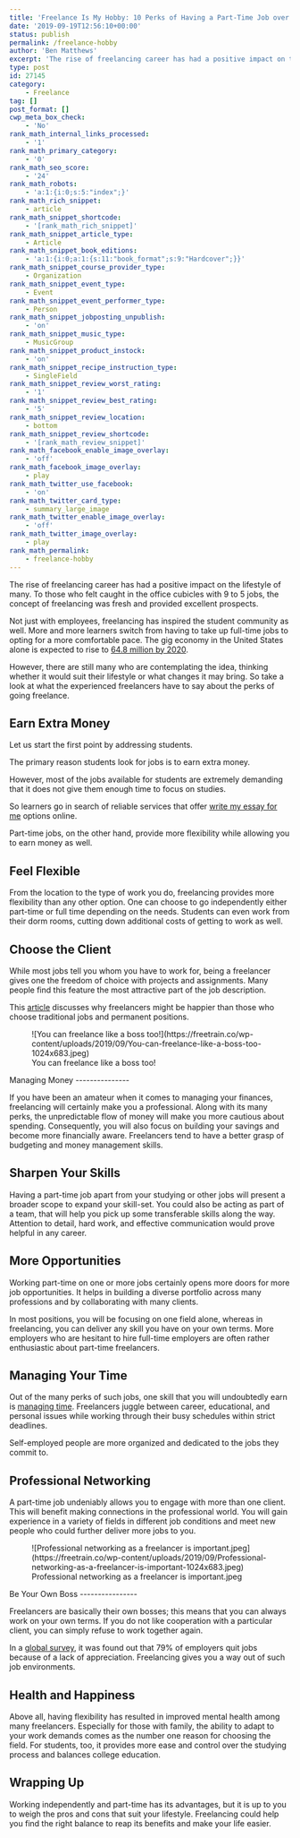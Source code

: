 ```yaml
---
title: 'Freelance Is My Hobby: 10 Perks of Having a Part-Time Job over a Full-Time One'
date: '2019-09-19T12:56:10+00:00'
status: publish
permalink: /freelance-hobby
author: 'Ben Matthews'
excerpt: 'The rise of freelancing career has had a positive impact on the lifestyle of many. To those who felt caught in the office cubicles with 9 to 5 jobs, the concept of freelancing was fresh and provided excellent prospects.'
type: post
id: 27145
category:
    - Freelance
tag: []
post_format: []
cwp_meta_box_check:
    - 'No'
rank_math_internal_links_processed:
    - '1'
rank_math_primary_category:
    - '0'
rank_math_seo_score:
    - '24'
rank_math_robots:
    - 'a:1:{i:0;s:5:"index";}'
rank_math_rich_snippet:
    - article
rank_math_snippet_shortcode:
    - '[rank_math_rich_snippet]'
rank_math_snippet_article_type:
    - Article
rank_math_snippet_book_editions:
    - 'a:1:{i:0;a:1:{s:11:"book_format";s:9:"Hardcover";}}'
rank_math_snippet_course_provider_type:
    - Organization
rank_math_snippet_event_type:
    - Event
rank_math_snippet_event_performer_type:
    - Person
rank_math_snippet_jobposting_unpublish:
    - 'on'
rank_math_snippet_music_type:
    - MusicGroup
rank_math_snippet_product_instock:
    - 'on'
rank_math_snippet_recipe_instruction_type:
    - SingleField
rank_math_snippet_review_worst_rating:
    - '1'
rank_math_snippet_review_best_rating:
    - '5'
rank_math_snippet_review_location:
    - bottom
rank_math_snippet_review_shortcode:
    - '[rank_math_review_snippet]'
rank_math_facebook_enable_image_overlay:
    - 'off'
rank_math_facebook_image_overlay:
    - play
rank_math_twitter_use_facebook:
    - 'on'
rank_math_twitter_card_type:
    - summary_large_image
rank_math_twitter_enable_image_overlay:
    - 'off'
rank_math_twitter_image_overlay:
    - play
rank_math_permalink:
    - freelance-hobby
---
```

The rise of freelancing career has had a positive impact on the lifestyle of many. To those who felt caught in the office cubicles with 9 to 5 jobs, the concept of freelancing was fresh and provided excellent prospects.

Not just with employees, freelancing has inspired the student community as well. More and more learners switch from having to take up full-time jobs to opting for a more comfortable pace. The gig economy in the United States alone is expected to rise to [64.8 million by 2020](https://www.statista.com/statistics/921593/gig-economy-number-of-freelancers-us/).

However, there are still many who are contemplating the idea, thinking whether it would suit their lifestyle or what changes it may bring. So take a look at what the experienced freelancers have to say about the perks of going freelance.

Earn Extra Money 
-----------------

Let us start the first point by addressing students.

The primary reason students look for jobs is to earn extra money.

However, most of the jobs available for students are extremely demanding that it does not give them enough time to focus on studies.

So learners go in search of reliable services that offer [write my essay for me](https://essaypro.com/write-my-essay.html) options online.

Part-time jobs, on the other hand, provide more flexibility while allowing you to earn money as well.

Feel Flexible 
--------------

From the location to the type of work you do, freelancing provides more flexibility than any other option. One can choose to go independently either part-time or full time depending on the needs. Students can even work from their dorm rooms, cutting down additional costs of getting to work as well.

Choose the Client 
------------------

While most jobs tell you whom you have to work for, being a freelancer gives one the freedom of choice with projects and assignments. Many people find this feature the most attractive part of the job description.

This [article](https://www.inc.com/john-rampton/are-freelancers-happier-than-traditional-workers.html) discusses why freelancers might be happier than those who choose traditional jobs and permanent positions.

<figure class="wp-block-image">![You can freelance like a boss too!](https://freetrain.co/wp-content/uploads/2019/09/You-can-freelance-like-a-boss-too-1024x683.jpeg)<figcaption>You can freelance like a boss too!</figcaption></figure>Managing Money 
---------------

If you have been an amateur when it comes to managing your finances, freelancing will certainly make you a professional. Along with its many perks, the unpredictable flow of money will make you more cautious about spending. Consequently, you will also focus on building your savings and become more financially aware. Freelancers tend to have a better grasp of budgeting and money management skills.

Sharpen Your Skills
-------------------

Having a part-time job apart from your studying or other jobs will present a broader scope to expand your skill-set. You could also be acting as part of a team, that will help you pick up some transferable skills along the way. Attention to detail, hard work, and effective communication would prove helpful in any career.

More Opportunities 
-------------------

Working part-time on one or more jobs certainly opens more doors for more job opportunities. It helps in building a diverse portfolio across many professions and by collaborating with many clients.

In most positions, you will be focusing on one field alone, whereas in freelancing, you can deliver any skill you have on your own terms. More employers who are hesitant to hire full-time employers are often rather enthusiastic about part-time freelancers.

Managing Your Time 
-------------------

Out of the many perks of such jobs, one skill that you will undoubtedly earn is [managing time](https://observer.com/2017/04/peter-drucker-on-time-management-productivity/). Freelancers juggle between career, educational, and personal issues while working through their busy schedules within strict deadlines.

Self-employed people are more organized and dedicated to the jobs they commit to.

Professional Networking
-----------------------

A part-time job undeniably allows you to engage with more than one client. This will benefit making connections in the professional world. You will gain experience in a variety of fields in different job conditions and meet new people who could further deliver more jobs to you.

<figure class="wp-block-image">![Professional networking as a freelancer is important.jpeg](https://freetrain.co/wp-content/uploads/2019/09/Professional-networking-as-a-freelancer-is-important-1024x683.jpeg)<figcaption>Professional networking as a freelancer is important.jpeg</figcaption></figure>Be Your Own Boss
----------------

Freelancers are basically their own bosses; this means that you can always work on your own terms. If you do not like cooperation with a particular client, you can simply refuse to work together again.

In a [global survey](https://www.octanner.com/content/dam/oc-tanner/documents/global-research/White_Paper_Performance_Accelerated.pdf), it was found out that 79% of employers quit jobs because of a lack of appreciation. Freelancing gives you a way out of such job environments.

Health and Happiness
--------------------

Above all, having flexibility has resulted in improved mental health among many freelancers. Especially for those with family, the ability to adapt to your work demands comes as the number one reason for choosing the field. For students, too, it provides more ease and control over the studying process and balances college education.

Wrapping Up
-----------

Working independently and part-time has its advantages, but it is up to you to weigh the pros and cons that suit your lifestyle. Freelancing could help you find the right balance to reap its benefits and make your life easier.